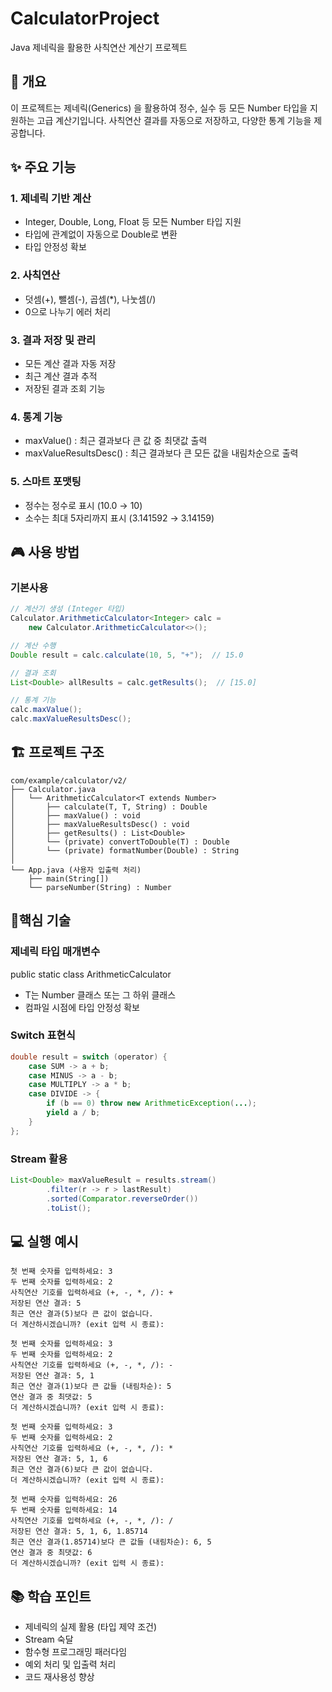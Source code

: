 # CalculatorProject
Java 제네릭을 활용한 사칙연산 계산기 프로젝트
## 📌 개요
이 프로젝트는 제네릭(Generics) 을 활용하여 정수, 실수 등 모든 Number 타입을 지원하는 고급 계산기입니다.
사칙연산 결과를 자동으로 저장하고, 다양한 통계 기능을 제공합니다.
## ✨ 주요 기능
### 1. 제네릭 기반 계산

- Integer, Double, Long, Float 등 모든 Number 타입 지원
- 타입에 관계없이 자동으로 Double로 변환
- 타입 안정성 확보

### 2. 사칙연산

- 덧셈(+), 뺄셈(-), 곱셈(*), 나눗셈(/)
- 0으로 나누기 에러 처리

### 3. 결과 저장 및 관리

- 모든 계산 결과 자동 저장
- 최근 계산 결과 추적
- 저장된 결과 조회 기능

### 4. 통계 기능

- maxValue() : 최근 결과보다 큰 값 중 최댓값 출력
- maxValueResultsDesc() : 최근 결과보다 큰 모든 값을 내림차순으로 출력

### 5. 스마트 포맷팅

- 정수는 정수로 표시 (10.0 → 10)
- 소수는 최대 5자리까지 표시 (3.141592 → 3.14159)

## 🎮 사용 방법
### 기본사용
```java
// 계산기 생성 (Integer 타입)
Calculator.ArithmeticCalculator<Integer> calc = 
    new Calculator.ArithmeticCalculator<>();

// 계산 수행
Double result = calc.calculate(10, 5, "+");  // 15.0

// 결과 조회
List<Double> allResults = calc.getResults();  // [15.0]

// 통계 기능
calc.maxValue();              
calc.maxValueResultsDesc();
```
## 🏗️ 프로젝트 구조
```
com/example/calculator/v2/
├── Calculator.java
│   └── ArithmeticCalculator<T extends Number>
│       ├── calculate(T, T, String) : Double
│       ├── maxValue() : void
│       ├── maxValueResultsDesc() : void
│       ├── getResults() : List<Double>
│       └── (private) convertToDouble(T) : Double
│       └── (private) formatNumber(Double) : String
│
└── App.java (사용자 입출력 처리)
    ├── main(String[])
    └── parseNumber(String) : Number
```
## 🔑핵심 기술
### 제네릭 타입 매개변수
public static class ArithmeticCalculator<T extends Number>
- T는 Number 클래스 또는 그 하위 클래스
- 컴파일 시점에 타입 안정성 확보
### Switch 표현식
```java
double result = switch (operator) {
    case SUM -> a + b;
    case MINUS -> a - b;
    case MULTIPLY -> a * b;
    case DIVIDE -> {
        if (b == 0) throw new ArithmeticException(...);
        yield a / b;
    }
};
```
### Stream 활용
```java
List<Double> maxValueResult = results.stream()
        .filter(r -> r > lastResult)
        .sorted(Comparator.reverseOrder())
        .toList();
```
## 💻 실행 예시
```
첫 번째 숫자를 입력하세요: 3
두 번째 숫자를 입력하세요: 2
사칙연산 기호를 입력하세요 (+, -, *, /): +
저장된 연산 결과: 5
최근 연산 결과(5)보다 큰 값이 없습니다.
더 계산하시겠습니까? (exit 입력 시 종료): 

첫 번째 숫자를 입력하세요: 3
두 번째 숫자를 입력하세요: 2
사칙연산 기호를 입력하세요 (+, -, *, /): -
저장된 연산 결과: 5, 1
최근 연산 결과(1)보다 큰 값들 (내림차순): 5
연산 결과 중 최댓값: 5
더 계산하시겠습니까? (exit 입력 시 종료): 

첫 번째 숫자를 입력하세요: 3
두 번째 숫자를 입력하세요: 2
사칙연산 기호를 입력하세요 (+, -, *, /): *
저장된 연산 결과: 5, 1, 6
최근 연산 결과(6)보다 큰 값이 없습니다.
더 계산하시겠습니까? (exit 입력 시 종료): 

첫 번째 숫자를 입력하세요: 26
두 번째 숫자를 입력하세요: 14
사칙연산 기호를 입력하세요 (+, -, *, /): /
저장된 연산 결과: 5, 1, 6, 1.85714
최근 연산 결과(1.85714)보다 큰 값들 (내림차순): 6, 5
연산 결과 중 최댓값: 6
더 계산하시겠습니까? (exit 입력 시 종료):
```
## 📚 학습 포인트
- 제네릭의 실제 활용 (타입 제약 조건)
- Stream 숙달
- 함수형 프로그래밍 패러다임
- 예외 처리 및 입출력 처리
- 코드 재사용성 향상
